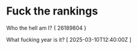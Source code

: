 # Fuck the rankings

Who the hell am I?
{ 26189804 }

What fucking year is it?
[ 2025-03-10T12:40:00Z ]
